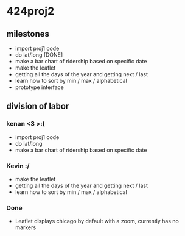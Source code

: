 # 424proj2

## milestones
* import proj1 code 
* do lat/long [DONE]
* make a bar chart of ridership based on specific date
* make the leaflet
* getting all the days of the year and getting next / last
* learn how to sort by min / max / alphabetical
* prototype interface


## division of labor

### kenan <3 >:(
* import proj1 code 
* do lat/long
* make a bar chart of ridership based on specific date

### Kevin :/
* make the leaflet
* getting all the days of the year and getting next / last
* learn how to sort by min / max / alphabetical

### Done
* Leaflet displays chicago by default with a zoom, currently has no markers
